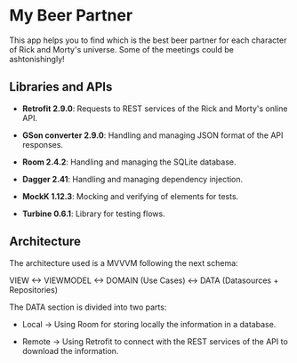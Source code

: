 # My Beer Partner

This app helps you to find which is the best beer partner for each character of Rick and Morty's universe. Some of the meetings could be ashtonishingly!

## Libraries and APIs

- __Retrofit 2.9.0__: Requests to REST services of the Rick and Morty's online API.

- __GSon converter 2.9.0__: Handling and managing JSON format of the API responses.

- __Room 2.4.2__: Handling and managing the SQLite database.

- __Dagger 2.41__: Handling and managing dependency injection.

- __MockK 1.12.3__: Mocking and verifying of elements for tests.

- __Turbine 0.6.1__: Library for testing flows.

## Architecture

The architecture used is a MVVVM following the next schema:

																				
VIEW <-> VIEWMODEL <-> DOMAIN (Use Cases) <-> DATA (Datasources + Repositories)

The DATA section is divided into two parts: 

- Local -> Using Room for storing locally the information in a database.

- Remote -> Using Retrofit to connect with the REST services of the API to download the information.